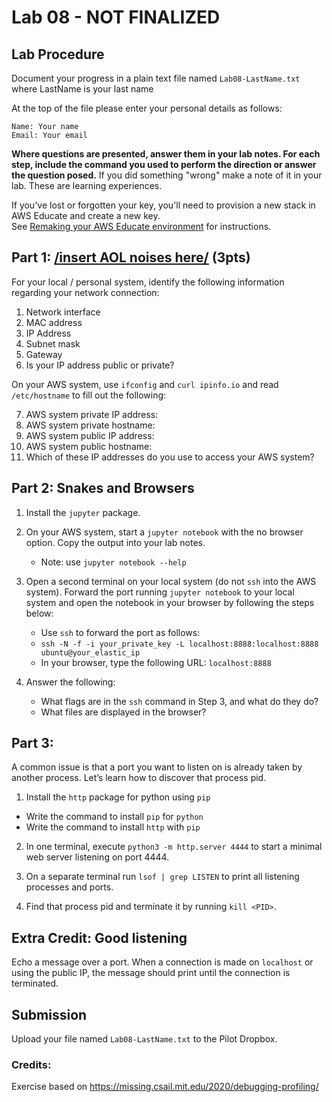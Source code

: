 # Lab 08 - NOT FINALIZED

## Lab Procedure

Document your progress in a plain text file named `Lab08-LastName.txt`  
where LastName is your last name

At the top of the file please enter your personal details as follows:

```
Name: Your name
Email: Your email

```

**Where questions are presented, answer them in your lab notes. For each step, include the command you used to perform the direction or answer the question posed.** If you did something "wrong" make a note of it in your lab. These are learning experiences.

If you've lost or forgotten your key, you'll need to provision a new stack in AWS Educate and create a new key.  
See [Remaking your AWS Educate environment](../../..) for instructions.

## Part 1: [/insert AOL noises here/](https://www.youtube.com/watch?v=D1UY7eDRXrs) (3pts)

For your local / personal system, identify the following information regarding your network connection:

1. Network interface
2. MAC address
3. IP Address
4. Subnet mask
5. Gateway
6. Is your IP address public or private?

On your AWS system, use `ifconfig` and `curl ipinfo.io` and read `/etc/hostname` to fill out the following:

7. AWS system private IP address:
8. AWS system private hostname:
9. AWS system public IP address:
10. AWS system public hostname:
11. Which of these IP addresses do you use to access your AWS system?

## Part 2: Snakes and Browsers

1. Install the `jupyter` package.

2. On your AWS system, start a `jupyter notebook` with the no browser option. Copy the output into your lab notes.

   - Note: use `jupyter notebook --help`

3. Open a second terminal on your local system (do not `ssh` into the AWS system). Forward the port running `jupyter notebook` to your local system and open the notebook in your browser by following the steps below:
   - Use `ssh` to forward the port as follows:
   - `ssh -N -f -i your_private_key -L localhost:8888:localhost:8888 ubuntu@your_elastic_ip`
   - In your browser, type the following URL: `localhost:8888`
4. Answer the following:
   - What flags are in the `ssh` command in Step 3, and what do they do?
   - What files are displayed in the browser?

## Part 3:

A common issue is that a port you want to listen on is already taken by another process. Let’s learn how to discover that process pid.

1. Install the `http` package for python using `pip`

- Write the command to install `pip` for `python`
- Write the command to install `http` with `pip`

2. In one terminal, execute `python3 -m http.server 4444` to start a minimal web server listening on port 4444.

3. On a separate terminal run `lsof | grep LISTEN` to print all listening processes and ports.

4. Find that process pid and terminate it by running `kill <PID>`.

## Extra Credit: Good listening

Echo a message over a port. When a connection is made on `localhost` or using the public IP, the message should print until the connection is terminated.

## Submission

Upload your file named `Lab08-LastName.txt` to the Pilot Dropbox.

### Credits:

Exercise based on https://missing.csail.mit.edu/2020/debugging-profiling/
